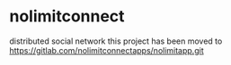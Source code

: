 # nolimitconnect
distributed social network
this project has been moved to 
https://gitlab.com/nolimitconnectapps/nolimitapp.git

